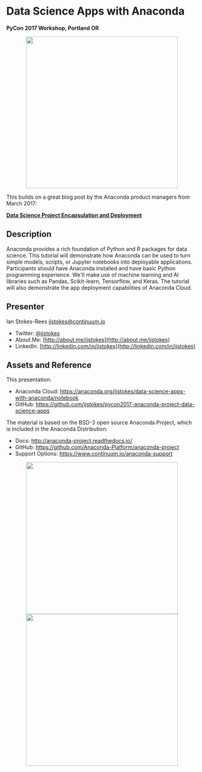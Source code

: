 Data Science Apps with Anaconda
===============================
**PyCon 2017 Workshop, Portland OR**
<br>

<center>
<img src=http://ijstokes-public.s3.amazonaws.com/dspyr/img/AnacondaCIO_Logo width=400 />
</center>

This builds on a great blog post by the Anaconda product managers from March 2017:

**[Data Science Project Encapsulation and Deployment](https://www.continuum.io/blog/developer-blog/%E2%80%8Banaconda-project-data-science-project-encapsulation-deployment)**

Description
-----------
Anaconda provides a rich foundation of Python and R packages for data science. This tutorial will demonstrate how Anaconda can be used to turn simple models, scripts, or Jupyter notebooks into deployable applications. Participants should have Anaconda installed and have basic Python programming experience. We'll make use of machine learning and AI libraries such as Pandas, Scikit-learn, Tensorflow, and Keras. The tutorial will also demonstrate the app deployment capabilities of Anaconda Cloud.

Presenter
---------
Ian Stokes-Rees [ijstokes@continuum.io](mailto:ijstokes@continuum.io)
* Twitter: [@ijstokes](http://twitter.com/ijstokes)
* About.Me: [http://about.me/ijstokes](http://about.me/ijstokes)
* LinkedIn: [http://linkedin.com/in/ijstokes](http://linkedin.com/in/ijstokes)

Assets and Reference
--------------------
This presentation:
* Anaconda Cloud: https://anaconda.org/ijstokes/data-science-apps-with-anaconda/notebook
* GitHub: https://github.com/ijstokes/pycon2017-anaconda-project-data-science-apps

The material is based on the BSD-3 open source Anaconda Project, which is included in the Anaconda Distribution:
* Docs: http://anaconda-project.readthedocs.io/
* GitHub: https://github.com/Anaconda-Platform/anaconda-project
* Support Options: https://www.continuum.io/anaconda-support

<center>
<img src=http://ijstokes-public.s3.amazonaws.com/cio/img/streaming_ohlc_animation.gif width=400/>
</center>


<center>
<img src=http://ijstokes-public.s3.amazonaws.com/cio/img/hist_shiny_app.png width=400/>
</center>
